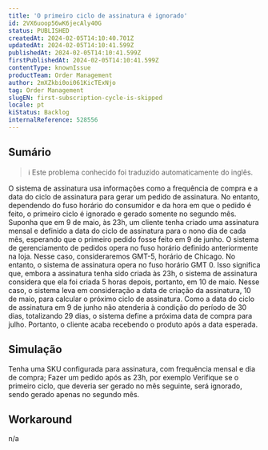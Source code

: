 ```yaml
---
title: 'O primeiro ciclo de assinatura é ignorado'
id: 2VX6uoop56wK6jecAly40G
status: PUBLISHED
createdAt: 2024-02-05T14:10:40.701Z
updatedAt: 2024-02-05T14:10:41.599Z
publishedAt: 2024-02-05T14:10:41.599Z
firstPublishedAt: 2024-02-05T14:10:41.599Z
contentType: knownIssue
productTeam: Order Management
author: 2mXZkbi0oi061KicTExNjo
tag: Order Management
slugEN: first-subscription-cycle-is-skipped
locale: pt
kiStatus: Backlog
internalReference: 528556
---
```


## Sumário

>ℹ️ Este problema conhecido foi traduzido automaticamente do inglês.


O sistema de assinatura usa informações como a frequência de compra e a data do ciclo de assinatura para gerar um pedido de assinatura. No entanto, dependendo do fuso horário do consumidor e da hora em que o pedido é feito, o primeiro ciclo é ignorado e gerado somente no segundo mês.
Suponha que em 9 de maio, às 23h, um cliente tenha criado uma assinatura mensal e definido a data do ciclo de assinatura para o nono dia de cada mês, esperando que o primeiro pedido fosse feito em 9 de junho.
O sistema de gerenciamento de pedidos opera no fuso horário definido anteriormente na loja. Nesse caso, consideraremos GMT-5, horário de Chicago. No entanto, o sistema de assinatura opera no fuso horário GMT 0. Isso significa que, embora a assinatura tenha sido criada às 23h, o sistema de assinatura considera que ela foi criada 5 horas depois, portanto, em 10 de maio.
Nesse caso, o sistema leva em consideração a data de criação da assinatura, 10 de maio, para calcular o próximo ciclo de assinatura. Como a data do ciclo de assinatura em 9 de junho não atenderia à condição do período de 30 dias, totalizando 29 dias, o sistema define a próxima data de compra para julho. Portanto, o cliente acaba recebendo o produto após a data esperada.

## Simulação


Tenha uma SKU configurada para assinatura, com frequência mensal e dia de compra;
Fazer um pedido após as 23h, por exemplo
Verifique se o primeiro ciclo, que deveria ser gerado no mês seguinte, será ignorado, sendo gerado apenas no segundo mês.

## Workaround


n/a






